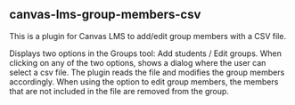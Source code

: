 ## canvas-lms-group-members-csv
This is a plugin for Canvas LMS to add/edit group members with a CSV file.

Displays two options in the Groups tool: Add students / Edit groups. When clicking on any of the two options, shows a dialog where the user can select a csv file. The plugin reads the file and modifies the group members accordingly. When using the option to edit group members, the members that are not included in the file are removed from the group.

